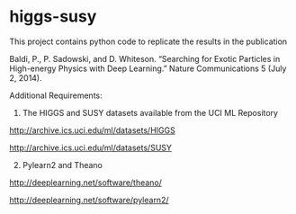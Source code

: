 higgs-susy
==========

This project contains python code to replicate the results in the publication 

Baldi, P., P. Sadowski, and D. Whiteson. “Searching for Exotic Particles in High-energy Physics with Deep Learning.” Nature Communications 5 (July 2, 2014).

Additional Requirements:

1) The HIGGS and SUSY datasets available from the UCI ML Repository

http://archive.ics.uci.edu/ml/datasets/HIGGS

http://archive.ics.uci.edu/ml/datasets/SUSY

2) Pylearn2 and Theano

http://deeplearning.net/software/theano/

http://deeplearning.net/software/pylearn2/
